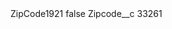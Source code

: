 <?xml version="1.0" encoding="UTF-8"?>
<CustomMetadata xmlns="http://soap.sforce.com/2006/04/metadata" xmlns:xsi="http://www.w3.org/2001/XMLSchema-instance" xmlns:xsd="http://www.w3.org/2001/XMLSchema">
    <label>ZipCode1921</label>
    <protected>false</protected>
    <values>
        <field>Zipcode__c</field>
        <value xsi:type="xsd:string">33261</value>
    </values>
</CustomMetadata>
